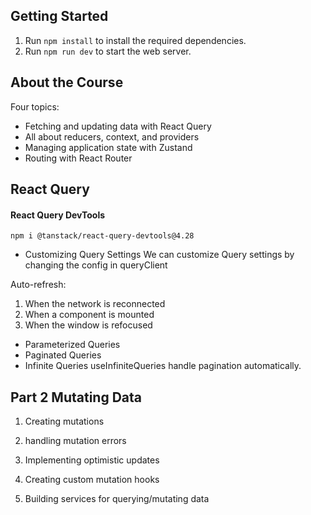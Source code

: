 ## Getting Started
1. Run `npm install` to install the required dependencies.
2. Run `npm run dev` to start the web server. 

## About the Course
Four topics:
- Fetching and updating data with React Query
- All about reducers, context, and providers
- Managing application state with Zustand
- Routing with React Router 
## React Query

#### React Query DevTools
`npm i @tanstack/react-query-devtools@4.28`

- Customizing Query Settings
We can customize Query settings by changing the config in queryClient

Auto-refresh:
1. When the network is reconnected
2. When a component is mounted
3. When the window is refocused

- Parameterized Queries
- Paginated Queries
- Infinite Queries
useInfiniteQueries handle pagination automatically.
## Part 2 Mutating Data

1. Creating mutations

2. handling mutation errors

3. Implementing optimistic updates

4. Creating custom mutation hooks

5. Building services for querying/mutating data
